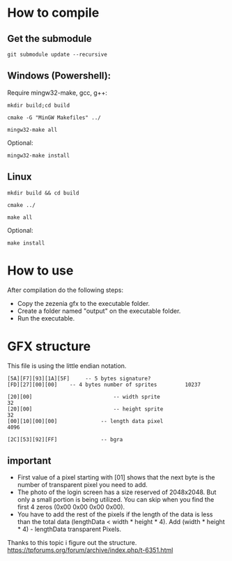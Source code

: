 # How to compile

## Get the submodule

```
git submodule update --recursive
```

## Windows (Powershell):

Require mingw32-make, gcc, g++:

```
mkdir build;cd build
```
```
cmake -G "MinGW Makefiles" ../
```
```
mingw32-make all
```
Optional:
```
mingw32-make install
```

## Linux

```
mkdir build && cd build
```
```
cmake ../
```
```
make all
```
Optional: 
```
make install
```

# How to use
After compilation do the following steps:
- Copy the zezenia gfx to the executable folder. 
- Create a folder named "output" on the executable folder.
- Run the executable.

# GFX structure
This file is using the little endian notation.
```
[5A][F7][93][1A][5F]     -- 5 bytes signature?
[FD][27][00][00]    -- 4 bytes number of sprites		 10237	

[20][00]					      -- width sprite								   32
[20][00]					      -- height sprite							   32
[00][10][00][00]			  -- length data pixel						 4096

[2C][53][92][FF]			  -- bgra
```

## important
- First value of a pixel starting with [01] shows that the next byte is the number of transparent pixel you need to add.
- The photo of the login screen has a size reserved of 2048x2048. But only a small portion is being utilized. You can skip when you find the first 4 zeros (0x00 0x00 0x00 0x00).
- You have to add the rest of the pixels if the length of the data is less than the total data (lengthData < width * height * 4). Add  (width * height * 4) - lengthData transparent Pixels. 

Thanks to this topic i figure out the structure.
https://tpforums.org/forum/archive/index.php/t-6351.html

